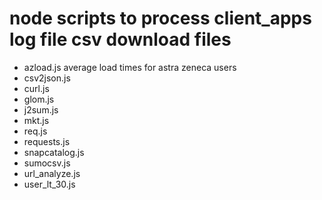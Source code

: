 # node scripts to process client_apps log file csv download files
- azload.js average load times for astra zeneca users
- csv2json.js
- curl.js
- glom.js
- j2sum.js
- mkt.js
- req.js
- requests.js
- snapcatalog.js
- sumocsv.js
- url_analyze.js
- user_lt_30.js
